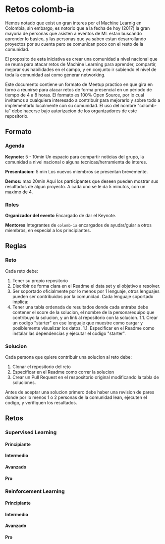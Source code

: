 # Retos colomb-ia
Hemos notado que exist un gran interes por el Machine Learnig en Colombia, sin embargo, es notorio que a la fecha de hoy (2017) la gran mayoria de personas que asisten a eventos de ML estan buscando aprender lo basico, y las personas que ya saben estan desarrollando proyectos por su cuenta pero se comunican poco con el resto de la comunidad.

El proposito de esta iniciativa es crear una comunidad a nivel nacional que se reuna para atacar retos de Machine Learning para aprender, compartir, mejorar sus habilidades en el campo, y en conjunto ir subiendo el nivel de toda la comunidad asi como generar networking.

Este documento contiene un formato de Meetup practico en que gira en torno a reunirse para atacar retos de forma presencial en un periodo de tiempo de 4 a 8 horas. El formato es 100% Open Source, por lo cual invitamos a cualquiera interesado a contribuir para mejorarlo y sobre todo a implementarlo localmente con su comunidad. El uso del nombre "colomb-ia" debe hacerse bajo autorizacion de los organizadores de este repositorio.

## Formato
### Agenda
**Keynote:** 5 - 10min
Un espacio para compartir noticias del grupo, la comunidad a nivel nacional o alguna tecnicas/herramienta de interes.

**Presentacion:** 5 min
Los nuevos miembros se presentan brevemente.

**Demos:** max 20min
Aqui los participantes que deseen pueden mostrar sus resultados de algun proyecto. A cada uno se le da 5 minutos, con un maximo de 4.

### Roles
**Organizador del evento**
Encargado de dar el Keynote.

**Mentores**
Integrantes de `colomb-ia` encargados de ayudar/guiar a otros miembros, en especial a los principiantes.

## Reglas
### Reto
Cada reto debe:
1. Tener su propio repositorio
2. Discribir de forma clara en el Readme el data set y el objetivo a resolver.
3. Ser soportado oficialmente por lo menos por 1 lenguaje, otros lenguajes pueden ser contribuidos por la comunidad. Cada lenguaje soportado implica:
4. Tener una tabla ordenada de resultados donde cada entraba debe contener el score de la solucion, el nombre de la persona/equipo que contribuyo la solucion, y un link al repositorio con la solucion.
  1.1. Crear un codigo "starter" en ese lenguaje que muestre como cargar y posiblemente visualizar los datos.
  1.1. Especificar en el Readme como instalar las dependencias y ejecutar el codigo "starter".

### Solucion
Cada persona que quiere contribuir una solucion al reto debe:
1. Clonar el repositorio del reto
2. Especificar en el Readme como correr la solucion
3. Crear un Pull Request en el respositorio original modificando la tabla de soluciones.

Antes de aceptar una solucion primero debe haber una revision de pares donde por lo menos 1 o 2 personas de la comunidad lean, ejecuten el codigo, y verifiquen los resultados.

## Retos

### Supervised Learning
#### Principiante
#### Intermedio
#### Avanzado
#### Pro

### Reinforcement Learning
#### Principiante
#### Intermedio
#### Avanzado
#### Pro
